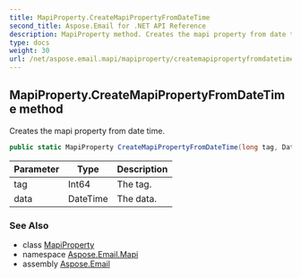 ```yaml
---
title: MapiProperty.CreateMapiPropertyFromDateTime
second_title: Aspose.Email for .NET API Reference
description: MapiProperty method. Creates the mapi property from date time
type: docs
weight: 30
url: /net/aspose.email.mapi/mapiproperty/createmapipropertyfromdatetime/
---
```

## MapiProperty.CreateMapiPropertyFromDateTime method

Creates the mapi property from date time.

```csharp
public static MapiProperty CreateMapiPropertyFromDateTime(long tag, DateTime data)
```

| Parameter | Type | Description |
| --- | --- | --- |
| tag | Int64 | The tag. |
| data | DateTime | The data. |

### See Also

* class [MapiProperty](../)
* namespace [Aspose.Email.Mapi](../../mapiproperty/)
* assembly [Aspose.Email](../../../)


